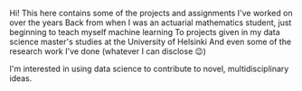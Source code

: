 Hi! This here contains some of the projects and assignments I've worked on over the years
Back from when I was an actuarial mathematics student, just beginning to teach myself machine learning
To projects given in my data science master's studies at the University of Helsinki
And even some of the research work I've done (whatever I can disclose 😉)

I'm interested in using data science to contribute to novel, multidisciplinary ideas.

<!---
krn-hov/krn-hov is a ✨ special ✨ repository because its `README.md` (this file) appears on your GitHub profile.
You can click the Preview link to take a look at your changes.
--->
